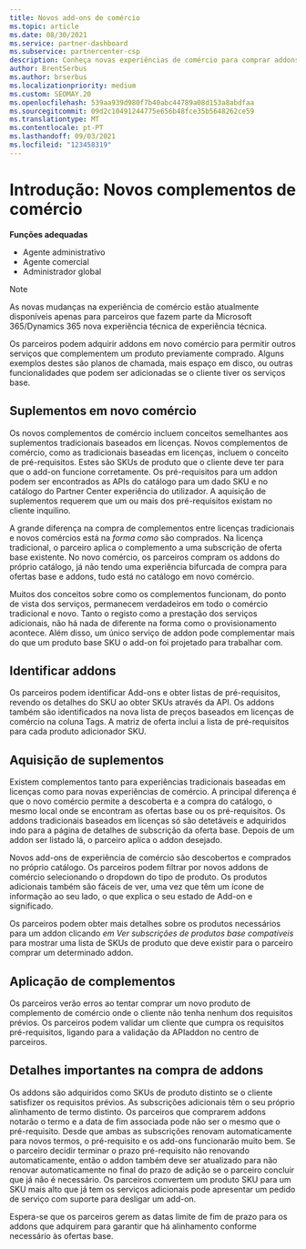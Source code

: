 ```yaml
---
title: Novos add-ons de comércio
ms.topic: article
ms.date: 08/30/2021
ms.service: partner-dashboard
ms.subservice: partnercenter-csp
description: Conheça novas experiências de comércio para comprar addons.
author: BrentSerbus
ms.author: brserbus
ms.localizationpriority: medium
ms.custom: SEOMAY.20
ms.openlocfilehash: 539aa939d980f7b40abc44789a08d153a8abdfaa
ms.sourcegitcommit: 09d2c10491244775e656b48fce35b5648262ce59
ms.translationtype: MT
ms.contentlocale: pt-PT
ms.lasthandoff: 09/03/2021
ms.locfileid: "123458319"
---
```

# <a name="introduction-new-commerce-add-ons"></a>Introdução: Novos complementos de comércio

**Funções adequadas**

- Agente administrativo
- Agente comercial
- Administrador global

> [!Note] 
> As novas mudanças na experiência de comércio estão atualmente disponíveis apenas para parceiros que fazem parte da Microsoft 365/Dynamics 365 nova experiência técnica de experiência técnica.

Os parceiros podem adquirir addons em novo comércio para permitir outros serviços que complementem um produto previamente comprado. Alguns exemplos destes são planos de chamada, mais espaço em disco, ou outras funcionalidades que podem ser adicionadas se o cliente tiver os serviços base.



## <a name="add-ons-in-new-commerce"></a>Suplementos em novo comércio ## 

Os novos complementos de comércio incluem conceitos semelhantes aos suplementos tradicionais baseados em licenças. Novos complementos de comércio, como as tradicionais baseadas em licenças, incluem o conceito de pré-requisitos. Estes são SKUs de produto que o cliente deve ter para que o add-on funcione corretamente. Os pré-requisitos para um addon podem ser encontrados as APIs do catálogo para um dado SKU e no catálogo do Partner Center experiência do utilizador. A aquisição de suplementos requerem que um ou mais dos pré-requisitos existam no cliente inquilino.
 
A grande diferença na compra de complementos entre licenças tradicionais e novos comércios está na *forma como* são comprados. Na licença tradicional, o parceiro aplica o complemento a uma subscrição de oferta base existente. No novo comércio, os parceiros compram os addons do próprio catálogo, já não tendo uma experiência bifurcada de compra para ofertas base e addons, tudo está no catálogo em novo comércio.

Muitos dos conceitos sobre como os complementos funcionam, do ponto de vista dos serviços, permanecem verdadeiros em todo o comércio tradicional e novo. Tanto o registo como a prestação dos serviços adicionais, não há nada de diferente na forma como o provisionamento acontece. Além disso, um único serviço de addon pode complementar mais do que um produto base SKU o add-on foi projetado para trabalhar com.

## <a name="identifying-add-ons"></a>Identificar addons ##

Os parceiros podem identificar Add-ons e obter listas de pré-requisitos, revendo os detalhes do SKU ao obter SKUs através da API. Os addons também são identificados na nova lista de preços baseados em licenças de comércio na coluna Tags. A matriz de oferta inclui a lista de pré-requisitos para cada produto adicionador SKU.

## <a name="purchasing-add-ons"></a>Aquisição de suplementos ##

Existem complementos tanto para experiências tradicionais baseadas em licenças como para novas experiências de comércio. A principal diferença é que o novo comércio permite a descoberta e a compra do catálogo, o mesmo local onde se encontram as ofertas base ou os pré-requisitos. Os addons tradicionais baseados em licenças só são detetáveis e adquiridos indo para a página de detalhes de subscrição da oferta base. Depois de um addon ser listado lá, o parceiro aplica o addon desejado.


Novos add-ons de experiência de comércio são descobertos e comprados no próprio catálogo. Os parceiros podem filtrar por novos addons de comércio selecionando o dropdown do tipo de produto. Os produtos adicionais também são fáceis de ver, uma vez que têm um ícone de informação ao seu lado, o que explica o seu estado de Add-on e significado.


Os parceiros podem obter mais detalhes sobre os produtos necessários para um addon clicando *em Ver subscrições de produtos base compatíveis* para mostrar uma lista de SKUs de produto que deve existir para o parceiro comprar um determinado addon.


## <a name="add-on-enforcement"></a>Aplicação de complementos ##

Os parceiros verão erros ao tentar comprar um novo produto de complemento de comércio onde o cliente não tenha nenhum dos requisitos prévios. Os parceiros podem validar um cliente que cumpra os requisitos pré-requisitos, ligando para a validação da APIaddon no centro de parceiros.

## <a name="important-details-when-purchasing-add-ons"></a>Detalhes importantes na compra de addons ##

Os addons são adquiridos como SKUs de produto distinto se o cliente satisfizer os requisitos prévios. As subscrições adicionais têm o seu próprio alinhamento de termo distinto. Os parceiros que comprarem addons notarão o termo e a data de fim associada pode não ser o mesmo que o pré-requisito. Desde que ambas as subscrições renovam automaticamente para novos termos, o pré-requisito e os add-ons funcionarão muito bem. Se o parceiro decidir terminar o prazo pré-requisito não renovando automaticamente, então o addon também deve ser atualizado para não renovar automaticamente no final do prazo de adição se o parceiro concluir que já não é necessário.  Os parceiros convertem um produto SKU para um SKU mais alto que já tem os serviços adicionais pode apresentar um pedido de serviço com suporte para desligar um add-on.

Espera-se que os parceiros gerem as datas limite de fim de prazo para os addons que adquirem para garantir que há alinhamento conforme necessário às ofertas base.

